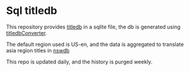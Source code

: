 # Sql titledb

This repository provides [titledb](https://github.com/blawar/titledb) in a sqlite file, the db is generated using [titledbConverter](https://github.com/ivaano/titledbConverter).

The default region used is US-en, and the data is aggregated to translate asia region titles in [nswdb](http://nswdb.com/xml.php?method=nswl)

This repo is updated daily, and the history is purged weekly.
